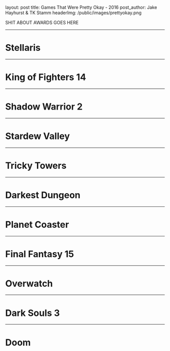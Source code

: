 
layout: post
title: Games That Were Pretty Okay - 2016
post_author: Jake Hayhurst & TK Stamm
headerImg: /public/images/prettyokay.png

SHIT ABOUT AWARDS GOES HERE

---
# Stellaris
---
# King of Fighters 14
---
# Shadow Warrior 2
---
# Stardew Valley
---
# Tricky Towers
---
# Darkest Dungeon
---
# Planet Coaster
---
# Final Fantasy 15
---
# Overwatch
---
# Dark Souls 3
---
# Doom

